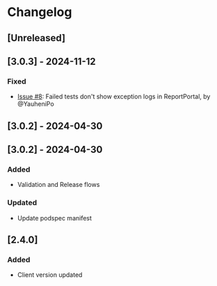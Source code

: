 # Changelog

## [Unreleased]

## [3.0.3] - 2024-11-12
### Fixed
- [Issue #8](https://github.com/reportportal/agent-swift-XCTest/issues/8): Failed tests don't show exception logs in ReportPortal, by @YauheniPo

## [3.0.2] - 2024-04-30

## [3.0.2] - 2024-04-30

### Added
- Validation and Release flows

### Updated
- Update podspec manifest

## [2.4.0]
### Added
- Client version updated
